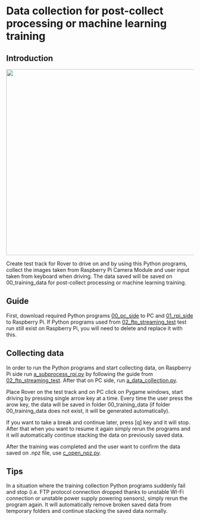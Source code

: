 # Data collection for post-collect processing or machine learning training

## Introduction

<p align = "center">
  <img src = "https://raw.githubusercontent.com/hafiz-kamilin/autonomous_pixhawk_rover/master/03_collect_train_data/training_data.png" width = "650" height = "500"/>
</p>

Create test track for Rover to drive on and by using this Python programs, collect the images taken from Raspberry Pi Camera Module and user input taken from keyboard when driving. The data saved will be saved on  00_training_data for post-collect processing or machine learning training.

## Guide

First, download required Python programs [00_pc_side](https://github.com/hafiz-kamilin/autonomous_pixhawk_rover/tree/master/03_collect_train_data/00_pc_side) to PC and [01_rpi_side](https://github.com/hafiz-kamilin/autonomous_pixhawk_rover/tree/master/03_collect_train_data/01_rpi_side) to Raspberry Pi. If Python programs used from [02_ftp_streaming_test](https://github.com/hafiz-kamilin/autonomous_pixhawk_rover/tree/master/02_ftp_streaming_test) test run still exist on Raspberry Pi, you will need to delete and replace it with this.

## Collecting data

In order to run the Python programs and start collecting data, on Raspberry Pi side run [a_subprocess_rpi.py](https://github.com/hafiz-kamilin/autonomous_pixhawk_rover/blob/master/03_collect_train_data/01_rpi_side/a_subprocess_rpi.py) by following the guide from [02_ftp_streaming_test](https://github.com/hafiz-kamilin/autonomous_pixhawk_rover/tree/master/02_ftp_streaming_test). After that on PC side, run [a_data_collection.py](https://github.com/hafiz-kamilin/autonomous_pixhawk_rover/blob/master/03_collect_train_data/00_pc_side/a_data_collection.py).

Place Rover on the test track and on PC click on Pygame windows, start driving by pressing single arrow key at a time. Every time the user press the arow key, the data will be saved in folder 00_training_data (if folder 00_training_data does not exist, it will be generated automatically).

If you want to take a break and continue later, press [q] key and it will stop. After that when you want to resume it again simply rerun the programs and it will automatically continue stacking the data on previously saved data.

After the training was completed and the user want to confirm the data saved on .npz file, use [c_open_npz.py](https://github.com/hafiz-kamilin/autonomous_pixhawk_rover/blob/master/03_collect_train_data/00_pc_side/c_open_npz.py).

## Tips

In a situation where the training collection Python programs suddenly fail and stop (i.e. FTP protocol connection dropped thanks to unstable WI-Fi connection or unstable power supply powering sensors), simply rerun the program again. It will automatically remove broken saved data from temporary folders and continue stacking the saved data normally.
